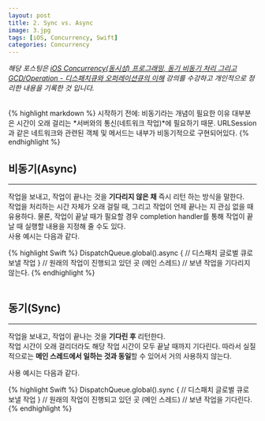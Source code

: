 ```yaml
---
layout: post
title: 2. Sync vs. Async
image: 3.jpg
tags: [iOS, Concurrency, Swift]
categories: Concurrency
---
```

*해당 포스팅은 [iOS Concurrency(동시성) 프로그래밍, 동기 비동기 처리 그리고 GCD/Operation - 디스패치큐와 오퍼레이션큐의 이해](https://www.inflearn.com/course/iOS-Concurrency-GCD-Operation) 강의를 수강하고 개인적으로 정리한 내용을 기록한 것 입니다.*
<br>
<br>

{% highlight markdown %}
시작하기 전에: 비동기라는 개념이 필요한 이유
대부분은 시간이 오래 걸리는 *서버와의 통신(네트워크 작업)*에 필요하기 때문.
URLSession과 같은 네트워크와 관련된 객체 및 메서드는 내부가 비동기적으로 구현되어있다.
{% endhighlight %}
<br>

## 비동기(Async)
---
작업을 보내고, 작업이 끝나는 것을 **기다리지 않은 채** 즉시 리턴 하는 방식을 말한다. <br>
작업을 처리하는 시간 자체가 오래 걸릴 때, 그리고 작업이 언제 끝나는 지 관심 없을 때 유용하다.
물론, 작업이 끝날 때가 필요할 경우 completion handler를 통해 작업이 끝날 때 실행할 내용을 지정해 줄 수도 있다. <br>
사용 예시는 다음과 같다.

{% highlight Swift %}
DispatchQueue.global().async {
	// 디스패치 글로벌 큐로 보낼 작업
}
// 원래의 작업이 진행되고 있던 곳 (메인 스레드)
// 보낸 작업을 기다리지 않는다.
{% endhighlight %}
<br>
<br>

## 동기(Sync)
---
작업을 보내고, 작업이 끝나는 것을 **기다린 후** 리턴한다. <br>
작업 시간이 오래 걸리더라도 해당 작업 시간이 모두 끝날 때까지 기다린다. 따라서 실질적으로는 **메인 스레드에서 일하는 것과 동일**할 수 있어서 거의 사용하지 않는다.

사용 예시는 다음과 같다.

{% highlight Swift %}
DispatchQueue.global().sync {
	// 디스패치 글로벌 큐로 보낼 작업
}
// 원래의 작업이 진행되고 있던 곳 (메인 스레드)
// 보낸 작업을 기다린다.
{% endhighlight %}
<br>
<br>

